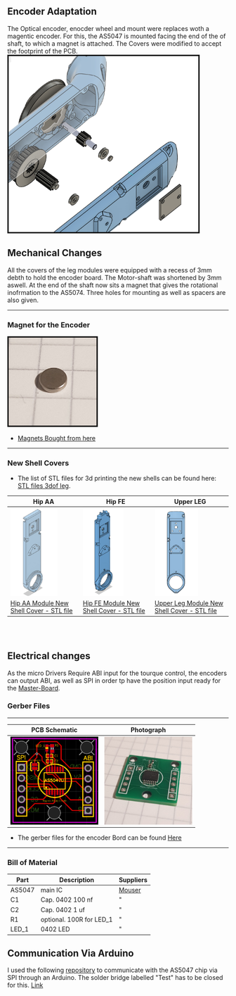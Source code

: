 ## Encoder Adaptation

The Optical encoder, enocder wheel and mount were replaces woth a magentic encoder.
For this, the AS5047 is mounted facing the end of the of shaft, to which a magnet is attached.
The Covers were modified to accept the footprint of the PCB.
<br><img src="images\encoder_board_explosionszeichnung.png" style="border:3px solid black;" height="400"><br>


## Mechanical Changes

All the covers of the leg modules were equipped with a recess of 3mm debth to hold the encoder board. The Motor-shaft was shortened by 3mm aswell. At the end of the shaft now sits a magnet that gives the rotational inofrmation to the AS5074.
Three holes for mounting as well as spacers are also given.


---
### Magnet for the Encoder
<img src="images\image_magnet_4mm.jpg" style="border:3px solid black;" height="200"><br>
* [Magnets Bought from here](https://www.magnetkontor.de)<br>


---
### New Shell Covers

* The list of STL files for 3d printing the new shells can be found here: [STL files 3dof leg](stl_files).

|Hip AA| Hip FE| Upper LEG|
|-------------|-------------|-------------|
|<img src="../Parts_for_3D_printing/New-Shell-Covers/images/new_hip_aa.png"  height="200">|<img src="../Parts_for_3D_printing/New-Shell-Covers/images/new_hip_fe.png" height="200">|<img src="../Parts_for_3D_printing/New-Shell-Covers/images/new_upper_leg.png" height="200">
|[Hip AA Module New Shell Cover - STL file](../Parts_for_3D_printing/New-Shell-Covers/cover_hip_aa.STL)|[Hip FE Module New Shell Cover - STL file](../Parts_for_3D_printing/New-Shell-Covers/cover_hip_fe.STL)|[Upper Leg Module New Shell Cover - STL file](../Parts_for_3D_printing/New-Shell-Covers/cover_upper_leg.STL)

<br><br>

## Electrical changes

As the micro Drivers Require ABI input for the tourque control, the encoders can output ABI, as well as SPI in order tp have the position input ready for the [Master-Board](https://github.com/open-dynamic-robot-initiative/master-board#master-board).

### Gerber Files
---
|PCB Schematic|Photograph|
|-------------|-------------|
| <img src="images\enocder_electronics.png" height="200"> | <img src="images\photo_encoder_board.jpg" height="200">|

* The gerber files for the encoder Bord can be found [Here](/Electrical-Changes)

---
### Bill of Material


| Part        | Description | Suppliers   |
|-------------|-------------|------------|
| AS5047 | main IC | [Mouser](mouser.com)|
| C1 | Cap. 0402 100 nf  | " |
| C2 | Cap. 0402 1 uf  | " |
| R1 | optional. 100R for LED_1  | " |
| LED_1 | 0402 LED  | " |


## Communication Via Arduino

I used the following [repository](https://github.com/adrien-legrand/AS5X47) to communicate with the AS5047 chip via SPI through an Arduino. The solder bridge labelled "Test" has to be closed for this. [Link](https://github.com/adrien-legrand/AS5X47)


